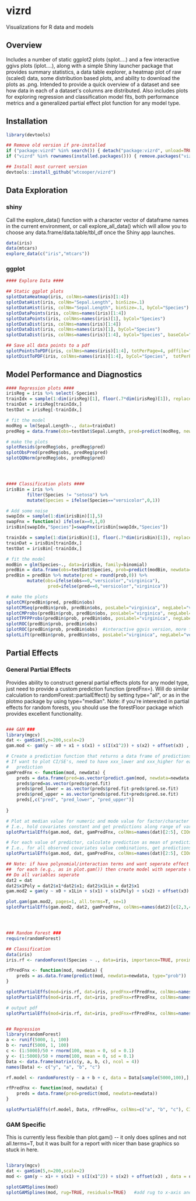 # vizrd
Visualizations for R data and models 

## Overview
Includes a number of static ggplot2 plots (splot....) and a few interactive ggivs plots (iplot....), 
along with a simple Shiny launcher package that provides summary statistics, a data table explorer, 
a heatmap plot of raw (scaled) data, some distribution based plots, and ability to download
the plots as .png.  Intended to provide a quick overview of a dataset and see how data
in each of a dataset's columns are distributed.  Also includes plots for exploring regression and classification
model fits, both performance metrics and a generalized partial effect plot function for any model type.  <br />

## Installation

```R
library(devtools) 

## Remove old version if pre-installed
if ("package:vizrd" %in% search()) { detach("package:vizrd", unload=TRUE) }
if ("vizrd" %in% rownames(installed.packages())) { remove.packages("vizrd") }

## Install most current version
devtools::install_github("wtcooper/vizrd")
```

## Data Exploration
### shiny 
Call the explore_data() function with a character vector of dataframe names in the current environment, 
or call explore_all_data() which will allow you to choose any data.frame/data.table/tbl_df once the Shiny
app launches. 

```R
data(iris)  
data(mtcars)  
explore_data(c("iris","mtcars"))  
```

### ggplot

```R
#### Explore Data #### 

## Static ggplot plots
splotDataHeatmap(iris, colNms=names(iris)[1:4])
splotDataHist(iris, colNm="Sepal.Length", binSize=.1)                       # All species
splotDataHist(iris, colNm="Sepal.Length", binSize=.1, byCol="Species")      # By species
splotDataPoints(iris, colNms=names(iris)[1:4])                              # All variables
splotDataPoints(iris, colNms=names(iris)[1], byCol="Species")               # Single column, by species
splotDataDist(iris, colNms=names(iris)[1:4])								# Distribution plot (violin + box plot)                              
splotDataDist(iris, colNms=names(iris)[1], byCol="Species")               
splotDataDist(iris, colNms=names(iris)[1:4], byCol="Species", baseCol="slategray1")     # facet columns with by group          

## Save all data points to a pdf
splotPointsToPDF(iris, colNms=names(iris)[1:4], totPerPage=4, pdffile="plots.pdf")
splotDistToPDF(iris, colNms=names(iris)[1:4], byCol="Species",  totPerPage=4, pdffile="plots.pdf")

```

## Model Performance and Diagnostics 

```R
#### Regression plots #### 
irisReg = iris %>% select(-Species)
trainIdx = sample(1:dim(irisReg)[1], floor(.7*dim(irisReg)[1]), replace=FALSE)
trainDat = irisReg[trainIdx,] 
testDat = irisReg[-trainIdx,]

# fit the model
modReg = lm(Sepal.Length~., data=trainDat)
predReg = data.frame(obs=testDat$Sepal.Length, pred=predict(modReg, newdata=testDat))

# make the plots
splotResids(predReg$obs, predReg$pred)
splotObsPred(predReg$obs, predReg$pred)
splotQQNorm(predReg$obs, predReg$pred)




#### Classification plots #### 
irisBin = iris %>% 
		filter(Species != "setosa") %>% 
		mutate(Species = ifelse(Species=="versicolor",0,1))

# Add some noise
swapIdx = sample(1:dim(irisBin)[1],5)
swapFnx = function(x) ifelse(x==0,1,0)
irisBin[swapIdx,"Species"]=swapFnx(irisBin[swapIdx,"Species"])

trainIdx = sample(1:dim(irisBin)[1], floor(.7*dim(irisBin)[1]), replace=FALSE)
trainDat = irisBin[trainIdx,] 
testDat = irisBin[-trainIdx,]

# fit the model
modBin = glm(Species~., data=irisBin, family=binomial)
predBin = data.frame(obs=testDat$Species, prob=predict(modBin, newdata=testDat, type="response"))
predBin = predBin %>% mutate(pred = round(prob,0)) %>% 
		mutate(obs=ifelse(obs==0,"versicolor","virginica"),
				pred=ifelse(pred==0,"versicolor","virginica"))

# make the plots
splotCM(predBin$pred, predBin$obs)
splotCMSeq(predBin$prob, predBin$obs, posLabel="virginica", negLabel="versicolor")
splotCMProbs(predBin$prob, predBin$obs, posLabel="virginica", negLabel="versicolor")
splotTPFPProbs(predBin$prob, predBin$obs, posLabel="virginica", negLabel="versicolor")
splotROC(predBin$prob, predBin$obs)
iplotROC(predBin$prob, predBin$obs)  #interactive ggvis version, more for playing with ggvis
splotLift(predBin$prob, predBin$obs, posLabel="virginica", negLabel="versicolor")
```


## Partial Effects  


### General Partial Effects 
Provides ability to construct  general partial effects plots for any model type, just need to provide a custom prediction function (predFnx=). 
Will do similar calculation to randomForest::partialEffect() by setting type="all", or as in the plotmo package by 
using type="median".  Note: if you're interested in partial effects for random forests, you should use the forestFloor 
package which provides excellent functionality.

```R

### GAM ###
library(mgcv)
dat <- gamSim(5,n=200,scale=2)
gam.mod <- gam(y ~ x0 + x1 + s(x1) + s(I(x1^2)) + s(x2) + offset(x3) , data = dat)

# Create a prediction function that returns a data frame of predictions
# If want to plot CI/SE's, need to have xxx_lower and xxx_higher for each xxx named
#   prediction
gamPredFnx <- function(mod, newdata) {
	preds = data.frame(pred=as.vector(predict.gam(mod, newdata=newdata, type="response", se.fit=T)))
	preds$pred=as.vector(preds$pred.fit)
	preds$pred_lower = as.vector(preds$pred.fit-preds$pred.se.fit)
	preds$pred_upper = as.vector(preds$pred.fit+preds$pred.se.fit)
	preds[,c("pred", "pred_lower", "pred_upper")]
	
}

# Plot at median value for numeric and mode value for factor/character's
# I.e., hold covariates constant and get predictions along range of variable
splotPartialEffs(gam.mod, dat, gamPredFnx, colNms=names(dat)[2:5], CIOn=T, type="median", totPerPage=9, pdffile=NULL) 

# For each value of predictor, calculate prediction as mean of predictions from all data points at that given predictor value
# I.e., for all observed covariates value combinations, get predictions along range of variable
splotPartialEffs(gam.mod, dat, gamPredFnx, colNms=names(dat)[2:5], CIOn=T, type="all", totPerPage=9, pdffile=NULL) 

## Note: if have polynomial/interaction terms and want seperate effect 
##  for each (e.g., as in plot.gam()) then create model with seperate variables
## Do all variables seperate 
dat2 = dat
dat2$x1Poly = dat2$x1*dat2$x1; dat2$x1Lin = dat2$x1
gam.mod2 = gam(y ~ x0 + x1Lin + s(x1) + s(x1Poly) + s(x2) + offset(x3) , data = dat2)

plot.gam(gam.mod2, pages=1, all.terms=T, se=1)
splotPartialEffs(gam.mod2, dat2, gamPredFnx, colNms=names(dat2)[c(2,3,4,6,7)], CIOn=T, type="median", totPerPage=9, pdffile=NULL) 




### Random Forest ###
require(randomForest)

## Classification 
data(iris)
iris.rf <- randomForest(Species ~ ., data=iris, importance=TRUE, proximity=TRUE)

rfPredFnx <- function(mod, newdata) {
	preds = as.data.frame(predict(mod, newdata=newdata, type="prob"))
}

splotPartialEffs(mod=iris.rf, dat=iris, predFnx=rfPredFnx, colNms=names(iris)[1:4], CIOn=FALSE, type="median", totPerPage=9, pdffile=NULL) 
splotPartialEffs(mod=iris.rf, dat=iris, predFnx=rfPredFnx, colNms=names(iris)[1:4], CIOn=FALSE, type="all", totPerPage=9, pdffile=NULL) 

# output pdf
splotPartialEffs(mod=iris.rf, dat=iris, predFnx=rfPredFnx, colNms=names(iris)[1:4], CIOn=FALSE, type="median", totPerPage=9, pdffile="irisplots.pdf") 


## Regression 
library(randomForest)
a <- runif(5000, 1, 100)
b <- runif(5000, 1, 100)
c <- (1:5000)/50 + rnorm(100, mean = 0, sd = 0.1)
y <- (1:5000)/50 + rnorm(100, mean = 0, sd = 0.1)
Data <- data.frame(matrix(c(y, a, b, c), ncol = 4))
names(Data) <- c("y", "a", "b", "c")

rf.model <- randomForest(y ~ a + b + c, data = Data[sample(5000,100),],nodesize=5,ntress=2000)

rfPredFnx <- function(mod, newdata) {
	preds = data.frame(pred=predict(mod, newdata=newdata))
}

splotPartialEffs(rf.model, Data, rfPredFnx, colNms=c("a", "b", "c"), CIOn=FALSE, type="median", totPerPage=9, pdffile=NULL) 

```

### GAM Specific
This is currently less flexible than plot.gam() -- it only does splines and not all.terms=T, but it 
was built for a report with nicer than base graphics so stuck in here.

```R

library(mgcv)
dat <- gamSim(5,n=200,scale=2)
mod <- gam(y ~ x1+ + s(x1) + s(I(x1^2)) + s(x2) + offset(x3) , data = dat)

splotGAMSplines(mod)
splotGAMSplines(mod, rug=TRUE, residuals=TRUE)   #add rug to x-axis and residuals as in plot.gam()
```




